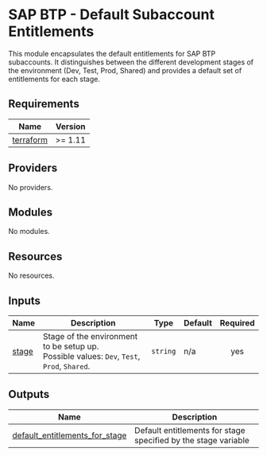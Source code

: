 # SAP BTP - Default Subaccount Entitlements

This module encapsulates the default entitlements for SAP BTP subaccounts. It distinguishes between the different development stages of the environment (Dev, Test, Prod, Shared) and provides a default set of entitlements for each stage.

## Requirements

| Name | Version |
|------|---------|
| <a name="requirement_terraform"></a> [terraform](#requirement\_terraform) | >= 1.11 |

## Providers

No providers.

## Modules

No modules.

## Resources

No resources.

## Inputs

| Name | Description | Type | Default | Required |
|------|-------------|------|---------|:--------:|
| <a name="input_stage"></a> [stage](#input\_stage) | Stage of the environment to be setup up.<br/>Possible values: `Dev`, `Test`, `Prod`, `Shared`. | `string` | n/a | yes |

## Outputs

| Name | Description |
|------|-------------|
| <a name="output_default_entitlements_for_stage"></a> [default\_entitlements\_for\_stage](#output\_default\_entitlements\_for\_stage) | Default entitlements for stage specified by the stage variable |
